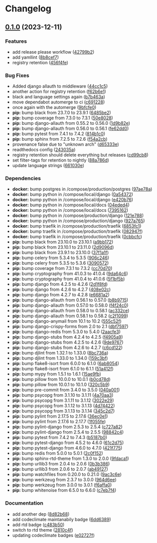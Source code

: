 # Changelog

## [0.1.0](https://github.com/spousesupportgroup/postthis/compare/v0.0.17...v0.1.0) (2023-12-11)


### Features

* add release please workflow ([42799b2](https://github.com/spousesupportgroup/postthis/commit/42799b2f5c86838323504a4f0aebec1b7bc99053))
* add yamllint ([8b8cef7](https://github.com/spousesupportgroup/postthis/commit/8b8cef79aad0ecc6fc1260bbc91b001e61dcc294))
* registry retention ([456f4fe](https://github.com/spousesupportgroup/postthis/commit/456f4fe6f4b3386c90c3d30bda629384e238e140))


### Bug Fixes

* Added django allauth to middleware ([44cc1c5](https://github.com/spousesupportgroup/postthis/commit/44cc1c5b4f8d35c2a67455db3b402213bef06857))
* another action for registry retention ([f62b6e1](https://github.com/spousesupportgroup/postthis/commit/f62b6e120798eea73c049c76e011042b1661e606))
* black and language settings again ([b7b463a](https://github.com/spousesupportgroup/postthis/commit/b7b463a9d44882e2099d21a367af5d023006c387))
* move dependabot automerge to ci ([c691228](https://github.com/spousesupportgroup/postthis/commit/c6912281cad5ddc8742fad96c6e79aaea37d539c))
* once again with the automerge ([9bfcfe0](https://github.com/spousesupportgroup/postthis/commit/9bfcfe05d5e6ab3396ea53df9592218051037753))
* **pip:** bump black from 23.7.0 to 23.9.1 ([6485be2](https://github.com/spousesupportgroup/postthis/commit/6485be2de84b9f8f900c1f078c391eb523d37778))
* **pip:** bump coverage from 7.3.0 to 7.3.1 ([50e8028](https://github.com/spousesupportgroup/postthis/commit/50e8028b3f4fbe8b3880deee44efd76cc4ece72f))
* **pip:** bump django-allauth from 0.55.2 to 0.56.0 ([1d9b82e](https://github.com/spousesupportgroup/postthis/commit/1d9b82eea9b2cd5824f3c2c5193a218c670ea613))
* **pip:** bump django-allauth from 0.56.0 to 0.56.1 ([fe62dd0](https://github.com/spousesupportgroup/postthis/commit/fe62dd00247763e7026f023f70895f6b7c37e54b))
* **pip:** bump pytest from 7.4.1 to 7.4.2 ([814b1c0](https://github.com/spousesupportgroup/postthis/commit/814b1c0b24d679ec29de98cb027d77bbc1f3cb87))
* **pip:** bump sphinx from 7.2.5 to 7.2.6 ([f54a2cb](https://github.com/spousesupportgroup/postthis/commit/f54a2cb2529ac15a4eb2ce7dbb57375834a2f05e))
* provenance false due to "unknown arch" ([d65333e](https://github.com/spousesupportgroup/postthis/commit/d65333e01b95a95c4157704479b933964bb0cc88))
* readthedocs config ([243035a](https://github.com/spousesupportgroup/postthis/commit/243035a87584faf1ce85e655845b14e7ad720d09))
* registry retention should delete everything but releases ([cd99cb8](https://github.com/spousesupportgroup/postthis/commit/cd99cb81c2d1bce1e416361d7122da936c074899))
* set filter-tags for retention to nightly ([88a786d](https://github.com/spousesupportgroup/postthis/commit/88a786d31fb53d9f9f9ba8e3308ba0f2520a3dcd))
* update language strings ([661030e](https://github.com/spousesupportgroup/postthis/commit/661030e310cd4da56bf48077b7833479bee365c6))


### Dependencies

* **docker:** bump postgres in /compose/production/postgres ([97ae78a](https://github.com/spousesupportgroup/postthis/commit/97ae78a09913f3959d28dcaf83817e2a2a3b5b73))
* **docker:** bump python in /compose/local/django ([0a54372](https://github.com/spousesupportgroup/postthis/commit/0a543725cf8bdd8695cb8f4cd4bc5592f50a3b9c))
* **docker:** bump python in /compose/local/django ([e420b76](https://github.com/spousesupportgroup/postthis/commit/e420b7679975e1b3e27ea0878b6e7619a3120e36))
* **docker:** bump python in /compose/local/docs ([04eded4](https://github.com/spousesupportgroup/postthis/commit/04eded40ce9482e1e59409d869588dbbc276f12e))
* **docker:** bump python in /compose/local/docs ([7395162](https://github.com/spousesupportgroup/postthis/commit/7395162565290408d04fea3cb5d713a127131dab))
* **docker:** bump python in /compose/production/django ([121e788](https://github.com/spousesupportgroup/postthis/commit/121e78899700f9623dead18a93d1f10f93857874))
* **docker:** bump python in /compose/production/django ([927a765](https://github.com/spousesupportgroup/postthis/commit/927a765a9f0271930f03995edfed3c77758db072))
* **docker:** bump traefik in /compose/production/traefik ([6853fc1](https://github.com/spousesupportgroup/postthis/commit/6853fc18fb74dd46449bf5784836ff4233539898))
* **docker:** bump traefik in /compose/production/traefik ([082947f](https://github.com/spousesupportgroup/postthis/commit/082947ffac881995064f959f1146ca322f134b72))
* **docker:** bump traefik in /compose/production/traefik ([0cbbcfc](https://github.com/spousesupportgroup/postthis/commit/0cbbcfc42cbc5a4ea09d2fcbe2f0b60c6fe8fc93))
* **pip:** bump black from 23.10.0 to 23.10.1 ([a9bb172](https://github.com/spousesupportgroup/postthis/commit/a9bb1724fae06950dce3d5166f298fddfe48ee74))
* **pip:** bump black from 23.10.1 to 23.11.0 ([2d9096d](https://github.com/spousesupportgroup/postthis/commit/2d9096d401855681d8f40f72f81996cd57aef07b))
* **pip:** bump black from 23.9.1 to 23.10.0 ([37f1a1f](https://github.com/spousesupportgroup/postthis/commit/37f1a1ff6c031768f33bf44c8db277ce0a0416a4))
* **pip:** bump celery from 5.3.4 to 5.3.5 ([906c246](https://github.com/spousesupportgroup/postthis/commit/906c2466a5c0d2d937b7e66123f90a1a2c62cfff))
* **pip:** bump celery from 5.3.5 to 5.3.6 ([3090572](https://github.com/spousesupportgroup/postthis/commit/3090572cc75d6cf6e334a7764d54abe8f1be54cc))
* **pip:** bump coverage from 7.3.1 to 7.3.2 ([cc70d70](https://github.com/spousesupportgroup/postthis/commit/cc70d70f29e4194dcbe293f832dce8adfad97872))
* **pip:** bump cryptography from 41.0.3 to 41.0.4 ([9da64c6](https://github.com/spousesupportgroup/postthis/commit/9da64c60293480ab7449cbae4987b568f51beaa9))
* **pip:** bump cryptography from 41.0.4 to 41.0.6 ([5f1bf5b](https://github.com/spousesupportgroup/postthis/commit/5f1bf5b331b47fc6d38c5832161b64ef0e503999))
* **pip:** bump django from 4.2.5 to 4.2.6 ([2d1f8fd](https://github.com/spousesupportgroup/postthis/commit/2d1f8fdd7442be660fa821f9712ffa5111118b3c))
* **pip:** bump django from 4.2.6 to 4.2.7 ([408e02c](https://github.com/spousesupportgroup/postthis/commit/408e02c10597222d7685e7d3a5194cd670cda6c5))
* **pip:** bump django from 4.2.7 to 4.2.8 ([e6681a2](https://github.com/spousesupportgroup/postthis/commit/e6681a25664db58f18a96f558da16210d861fe0d))
* **pip:** bump django-allauth from 0.56.1 to 0.57.0 ([b8b9715](https://github.com/spousesupportgroup/postthis/commit/b8b97155a1c88acb690f56d96f75e474d278b440))
* **pip:** bump django-allauth from 0.57.0 to 0.58.0 ([f4f24c0](https://github.com/spousesupportgroup/postthis/commit/f4f24c08eb5b75d90d5db976dca05fed49e9e69b))
* **pip:** bump django-allauth from 0.58.0 to 0.58.1 ([ac332ce](https://github.com/spousesupportgroup/postthis/commit/ac332ced497488ebb8967e718b09ca5d18755eb0))
* **pip:** bump django-allauth from 0.58.1 to 0.58.2 ([c2f1099](https://github.com/spousesupportgroup/postthis/commit/c2f109978b37e80a6c421df9287dc17eecde029d))
* **pip:** bump django-anymail from 10.1 to 10.2 ([555c52f](https://github.com/spousesupportgroup/postthis/commit/555c52f2c5df208bf891a3f262e3279664102473))
* **pip:** bump django-crispy-forms from 2.0 to 2.1 ([dbf7597](https://github.com/spousesupportgroup/postthis/commit/dbf75979b0107bd1b3d3723281de8b522d2e2aea))
* **pip:** bump django-redis from 5.3.0 to 5.4.0 ([2aacfe3](https://github.com/spousesupportgroup/postthis/commit/2aacfe3a5a10a1e2b5c1fc91a0ce9f315aee47ae))
* **pip:** bump django-stubs from 4.2.4 to 4.2.5 ([f4905a9](https://github.com/spousesupportgroup/postthis/commit/f4905a9407639bb32ecc6cd8c192f878e828e3a9))
* **pip:** bump django-stubs from 4.2.5 to 4.2.6 ([9de9767](https://github.com/spousesupportgroup/postthis/commit/9de976788fa25cfd19a4aa80088319a7bc3a63d8))
* **pip:** bump django-stubs from 4.2.6 to 4.2.7 ([c6cd122](https://github.com/spousesupportgroup/postthis/commit/c6cd122669c5c1f4c13f08b9f04733c4c0160054))
* **pip:** bump djlint from 1.32.1 to 1.33.0 ([8bc736a](https://github.com/spousesupportgroup/postthis/commit/8bc736a1be7f95f25c73cb2974cb7c17b246aad3))
* **pip:** bump djlint from 1.33.0 to 1.34.0 ([159c3bf](https://github.com/spousesupportgroup/postthis/commit/159c3bfb65dfc13a1c92f3a4908f4f7632b89b48))
* **pip:** bump flake8-isort from 6.0.0 to 6.1.0 ([6ab8054](https://github.com/spousesupportgroup/postthis/commit/6ab80545f554f620de69da6870b11fd54a390c0b))
* **pip:** bump flake8-isort from 6.1.0 to 6.1.1 ([51a412f](https://github.com/spousesupportgroup/postthis/commit/51a412fb61fc31697957ed62a96be422c3779359))
* **pip:** bump mypy from 1.5.1 to 1.6.1 ([15ae9fb](https://github.com/spousesupportgroup/postthis/commit/15ae9fbb2cc522e333e8211188eeeb2767d2b824))
* **pip:** bump pillow from 10.0.0 to 10.0.1 ([b0cd78d](https://github.com/spousesupportgroup/postthis/commit/b0cd78d3d3c4099592480a721528ffbaee158665))
* **pip:** bump pillow from 10.0.1 to 10.1.0 ([320c5b9](https://github.com/spousesupportgroup/postthis/commit/320c5b99365216502bc16528cd546b7c175acdc6))
* **pip:** bump pre-commit from 3.4.0 to 3.5.0 ([040a001](https://github.com/spousesupportgroup/postthis/commit/040a001bbfbc67b4bf8e93770f7b3f8071745896))
* **pip:** bump psycopg from 3.1.10 to 3.1.11 ([4a70aa3](https://github.com/spousesupportgroup/postthis/commit/4a70aa302f8ed393daa13ed30aee07d2195a0f14))
* **pip:** bump psycopg from 3.1.11 to 3.1.12 ([3022e29](https://github.com/spousesupportgroup/postthis/commit/3022e290eeac154ff34c5f32a833df459ec9bce4))
* **pip:** bump psycopg from 3.1.12 to 3.1.13 ([4d74422](https://github.com/spousesupportgroup/postthis/commit/4d74422124fe4f4931cc979e6e9ca184d3dea009))
* **pip:** bump psycopg from 3.1.13 to 3.1.14 ([345c2d7](https://github.com/spousesupportgroup/postthis/commit/345c2d75757ac25d6e29693009c9760a82ad68f6))
* **pip:** bump pylint from 2.17.5 to 2.17.6 ([36ec0e1](https://github.com/spousesupportgroup/postthis/commit/36ec0e1137e56000c9b7d96bd1e935280b5655de))
* **pip:** bump pylint from 2.17.6 to 2.17.7 ([1f055fe](https://github.com/spousesupportgroup/postthis/commit/1f055fed6c585306e802137f22e8a869b08315ae))
* **pip:** bump pylint-django from 2.5.3 to 2.5.4 ([c727a82](https://github.com/spousesupportgroup/postthis/commit/c727a82156bc7b7f74dd7356161a63ff484e7dc5))
* **pip:** bump pylint-django from 2.5.4 to 2.5.5 ([98842c4](https://github.com/spousesupportgroup/postthis/commit/98842c47880b0675dc05b19fc7f142d7ec2621d3))
* **pip:** bump pytest from 7.4.2 to 7.4.3 ([b5187b0](https://github.com/spousesupportgroup/postthis/commit/b5187b05e8cd973a557b3d624252195726f7b522))
* **pip:** bump pytest-django from 4.5.2 to 4.6.0 ([61c2d75](https://github.com/spousesupportgroup/postthis/commit/61c2d7565a2bda5a544e8efe525767e05bea3cad))
* **pip:** bump pytest-django from 4.6.0 to 4.7.0 ([421f775](https://github.com/spousesupportgroup/postthis/commit/421f775b7443b155a90caf5d9c747e2b5d07c12c))
* **pip:** bump redis from 5.0.0 to 5.0.1 ([2c0f152](https://github.com/spousesupportgroup/postthis/commit/2c0f15284a7708ddb3f7d29f9540a6b185adf379))
* **pip:** bump sphinx-rtd-theme from 1.3.0 to 2.0.0 ([9fdaca1](https://github.com/spousesupportgroup/postthis/commit/9fdaca1f34ff5d650c65f56e795ce02140741da7))
* **pip:** bump urllib3 from 2.0.4 to 2.0.6 ([0b3b386](https://github.com/spousesupportgroup/postthis/commit/0b3b386c45971fe774d1b000229fbc23026155fc))
* **pip:** bump urllib3 from 2.0.6 to 2.0.7 ([ab49127](https://github.com/spousesupportgroup/postthis/commit/ab4912732282a798a0b3b50df646b92666d2cf63))
* **pip:** bump watchfiles from 0.20.0 to 0.21.0 ([9ac3c6e](https://github.com/spousesupportgroup/postthis/commit/9ac3c6e90f723eb591f3591c5cbd18727b1abda4))
* **pip:** bump werkzeug from 2.3.7 to 3.0.0 ([964d6ee](https://github.com/spousesupportgroup/postthis/commit/964d6eeb77b0e20f1bc40142378e46217c2a0898))
* **pip:** bump werkzeug from 3.0.0 to 3.0.1 ([f6affa0](https://github.com/spousesupportgroup/postthis/commit/f6affa0014bbd6c651e1e1339595e7a26d4ac34a))
* **pip:** bump whitenoise from 6.5.0 to 6.6.0 ([c7eb7f4](https://github.com/spousesupportgroup/postthis/commit/c7eb7f4be6bab9b98d4318607f5a45035a34f093))


### Documentation

* add another dep ([8d82b68](https://github.com/spousesupportgroup/postthis/commit/8d82b68d7ee14da4c8dc6a8b67bb2c68fe9cf781))
* add codeclimate maintanabily badge ([6dd6389](https://github.com/spousesupportgroup/postthis/commit/6dd6389a4cd0fe9786455d248fd365af63e4ccb8))
* add rtd badge ([c483b50](https://github.com/spousesupportgroup/postthis/commit/c483b5054b7c864b04ec5df666c475fb8565f95c))
* switch to rtd theme ([2810c4f](https://github.com/spousesupportgroup/postthis/commit/2810c4f937416b8b428da0b1fccd452f14d2e537))
* updating codeclimate badges ([e02727f](https://github.com/spousesupportgroup/postthis/commit/e02727f6e9eea5956ad0dc4b0c42c1636620c47d))
